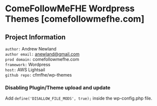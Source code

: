# ComeFollowMeFHE Wordpress Themes [comefollowmefhe.com]

## Project Information
`author:` Andrew Newland <br>
`author email:` anewland@gmail.com <br>
`prod domain:` comefollowmefhe.com <br>
`framework:` Wordpress <br>
`host:` AWS Lightsail <br>
`github repo:` cfmfhe/wp-themes <br>


### Disabling Plugin/Theme upload and update
Add `define('DISALLOW_FILE_MODS', true);` inside the wp-config.php file.